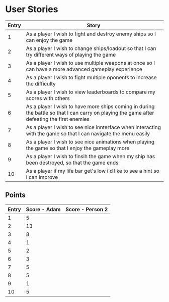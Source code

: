 # User Stories

| Entry | Story |
| --- | --- |
| 1 | As a player I wish to fight and destroy enemy ships so I can enjoy the game |
| 2 | As a player I wish to change ships/loadout so that I can try different ways of playing the game | 
| 3 | As a player I wish to use multiple weapons at once so I can have a more advanced gameplay experience |
| 4 | As a player I wish to fight multiple oponents to increase the difficulty |
| 5 | As a player I wish to view leaderboards to compare my scores with others |
| 6 | As a player I wish to have more ships coming in during the battle so that I can carry on playing the game after defeating the first enemies |
| 7 | As a player I wish to see nice innterface when interacting with the game so that I can navigate the menu easily |
| 8 | As a player I wish to see nice animations when playing the game so that I enjoy the gameplay more |
| 9 | As a player I wish to finsih the game when my ship has been destroyed, so that the game ends |
| 10 | As a player if my life bar get's low i'd like to see a hint so I can improve |

## Points

| Entry | Score - Adam | Score - Person 2 |
| --- | --- | --- |
| 1 | 5 |
| 2 | 13 |
| 3 | 8 |
| 4 | 1 |
| 5 | 2 |
| 6 | 3 |
| 7 | 5 |
| 8 | 5 |
| 9 | 1 |
| 10 | 5 |
